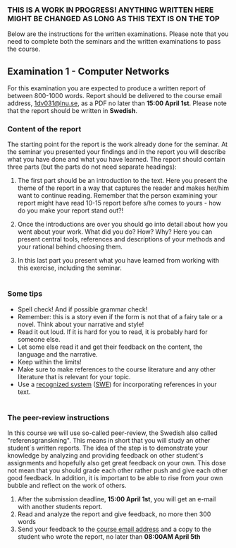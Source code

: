 ### THIS IS A WORK IN PROGRESS! ANYTHING WRITTEN HERE MIGHT BE CHANGED AS LONG AS THIS TEXT IS ON THE TOP

Below are the instructions for the written examinations. Please note that you need to complete both the seminars and the written examinations to pass the course.

## Examination 1 - Computer Networks

For this examination you are expected to produce a written report of between 800-1000 words. Report should be delivered to the course email address, [1dv031@lnu.se](mailto:1dv031@lnu.se), as a PDF no later than **15:00 April 1st**. Please note that the report should be written in **Swedish**.

### Content of the report

The starting point for the report is the work already done for the seminar. At the seminar you presented your findings and in the report you will describe what you have done and what you have learned. The report should contain three parts (but the parts do not need separate headings):

1. The first part should be an introduction to the text. Here you present the theme of the report in a way that captures the reader and makes her/him want to continue reading. Remember that the person examining your report might have read 10-15 report before s/he comes to yours - how do you make your report stand out?!

2. Once the introductions are over you should go into detail about how you went about your work. What did you do? How? Why? Here you can present central tools, references and descriptions of your methods and your rational behind choosing them.

3. In this last part you present what you have learned from working with this exercise, including the seminar.
<br /><br />

### Some tips

* Spell check! And if possible grammar check!
* Remember: this is a story even if the form is not that of a fairy tale or a novel. Think about your narrative and style!
* Read it out loud. If it is hard for you to read, it is probably hard for someone else.
* Let some else read it and get their feedback on the content, the language and the narrative.
* Keep within the limits!
* Make sure to make references to the course literature and any other literature that is relevant for your topic.
* Use a [recognized system](https://lnu.se/en/library/Writing-and-referencing/referencing/) ([SWE](https://lnu.se/ub/skriva-och-referera/skriva-referenser/)) for incorporating references in your text.
<br /><br />

### The peer-review instructions
In this course we will use so-called peer-review, the Swedish also called "referensgranskning". This means in short that you will study an other student´s written reports. The idea of the step is to demonstrate your knowledge by analyzing and providing feedback on other student's assignments and hopefully also get great feedback on your own. This dose not mean that you should grade each other rather push and give each other good feedback. In addition, it is important to be able to rise from your own bubble and reflect on the work of others.

1. After the submission deadline, **15:00 April 1st**, you will get an e-mail with another students report.
2. Read and analyze the report and give feedback, no more then 300 words
3. Send your feedback to the [course email address](mailto:1dv031@lnu.se) and a copy to the student who wrote the report, no later than **08:00AM April 5th**
